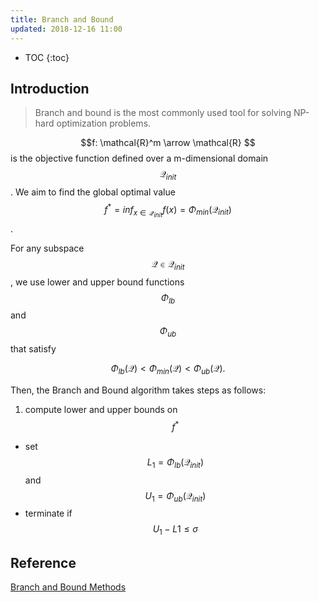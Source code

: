 ```yaml
---
title: Branch and Bound
updated: 2018-12-16 11:00
---
```



* TOC
{:toc}

## Introduction

> Branch and bound is the most commonly used tool for solving NP-hard optimization problems.

$$f: \mathcal{R}^m \arrow \mathcal{R} $$ is the objective function defined over a m-dimensional domain $$\mathcal{Q}_{init}$$. We aim to find the global optimal value $$f^* = inf_{x \in \mathcal{Q}_{init}} f(x) = \Phi_{min}(\mathcal{Q}_{init})$$.

For any subspace $$\mathcal{Q} \in \mathcal{Q}_{init}$$, we use lower and upper bound functions $$\Phi_{lb}$$ and $$\Phi_{ub}$$ that satisfy

$$\Phi_{lb}(\mathcal{Q}) < \Phi_{min}(\mathcal{Q}) < \Phi_{ub}(\mathcal{Q}).$$

Then, the Branch and Bound algorithm takes steps as follows:

1. compute lower and upper bounds on $$f^*$$
  * set $$L_1 = \Phi_{lb}(\mathcal{Q}_{init})$$ and $$U_1 = \Phi_{ub}(\mathcal{Q}_{init})$$
  * terminate if $$U_1 - L1 \leq \sigma$$


## Reference

[Branch and Bound Methods](https://web.stanford.edu/class/ee364b/lectures/bb_slides.pdf)
